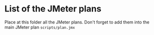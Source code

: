 # List of the JMeter plans

Place at this folder all the JMeter plans. Don't forget to add them into the main JMeter plan `scripts/plan.jmx` 